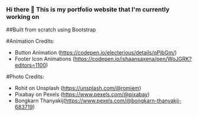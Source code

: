 ### Hi there 👋 This is my portfolio website that I'm currently working on

##Built from scratch using Bootstrap


#Animation Credits:
- Button Animation (https://codepen.io/electerious/details/qPjbGm/)
- Footer Icon Animations (https://codepen.io/ishaansaxena/pen/WoJGRK?editors=1100)

#Photo Credits:

- Rohit on Unsplash (https://unsplash.com/@romiem)
- Pixabay on Pexels (https://www.pexels.com/@pixabay)
- Bongkarn Thanyakij(https://www.pexels.com/@bongkarn-thanyakij-683719)

<!--
**R-Aniruddha/R-Aniruddha** is a ✨ _special_ ✨ repository because its `README.md` (this file) appears on your GitHub profile.

Here are some ideas to get you started:

- 🔭 I’m currently working on ...
- 🌱 I’m currently learning ...
- 👯 I’m looking to collaborate on ...
- 🤔 I’m looking for help with ...
- 💬 Ask me about ...
- 📫 How to reach me: ...
- 😄 Pronouns: ...
- ⚡ Fun fact: ...
-->
